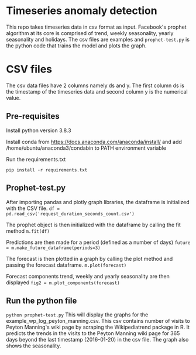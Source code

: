 # Timeseries anomaly detection

This repo takes timeseries data in csv format as input. Facebook's prophet algorithm at its core is comprised of trend, weekly seasonality, yearly seasonality and holidays. The csv files are examples and `prophet-test.py` is the python code that trains the model and plots the graph.


# CSV files

The csv data files have 2 columns namely ds and y. The first column ds is the timestamp of the timeseries data and second column y is the numerical value.

## Pre-requisites
Install python version 3.8.3


Install conda from https://docs.anaconda.com/anaconda/install/ and add /home/ubuntu/anaconda3/condabin to PATH environment variable


Run the requirements.txt

`pip install -r requirements.txt`

## Prophet-test.py

After importing pandas and plotly graph libraries, the dataframe is initialized with the CSV file.
	`df = pd.read_csv('request_duration_seconds_count.csv')`

The prophet object is then initialized with the dataframe by calling the fit method
	`m.fit(df)`

Predictions are then made for a period (defined as a number of days)
`future = m.make_future_dataframe(periods=3)`

The forecast is then plotted in a graph by calling the plot method and passing the forecast dataframe.
`m.plot(forecast)`

Forecast components trend, weekly and yearly seasonality are then displayed 
`fig2 = m.plot_components(forecast)`


## Run the python file

`python prophet-test.py`
This will display the graphs for the example_wp_log_peyton_manning.csv. This csv contains number of visits to Peyton Manning's wiki page by scraping the  Wikipediatrend package in R. It predicts the trends in the visits to the Peyton Manning wiki page for 365 days beyond the last timestamp (2016-01-20) in the csv file. The graph also shows the seasonality.

```